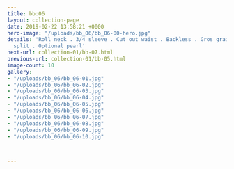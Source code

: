 ```yaml
---
title: bb:06
layout: collection-page
date: 2019-02-22 13:58:21 +0000
hero-image: "/uploads/bb_06/bb_06-00-hero.jpg"
details: 'Roll neck . 3/4 sleeve . Cut out waist . Backless . Gros grain trim . Side
  split . Optional pearl'
next-url: collection-01/bb-07.html
previous-url: collection-01/bb-05.html
image-count: 10
gallery:
- "/uploads/bb_06/bb_06-01.jpg"
- "/uploads/bb_06/bb_06-02.jpg"
- "/uploads/bb_06/bb_06-03.jpg"
- "/uploads/bb_06/bb_06-04.jpg"
- "/uploads/bb_06/bb_06-05.jpg"
- "/uploads/bb_06/bb_06-06.jpg"
- "/uploads/bb_06/bb_06-07.jpg"
- "/uploads/bb_06/bb_06-08.jpg"
- "/uploads/bb_06/bb_06-09.jpg"
- "/uploads/bb_06/bb_06-10.jpg"



---
```

